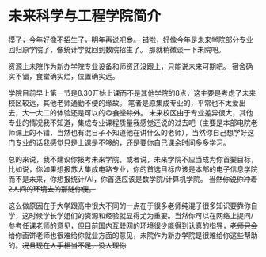# 未来科学与工程学院简介
~~摸了，今年好像不招生了，明年再说吧😎。~~
错啦，好像今年是未来学院部分专业回归原学院了，像统计学就回到数院招生了。
那就稍微谈一下未院吧。

资源上未院作为新办学院专业设备和师资还没跟上，只能说未来可期吧。
宿舍确实不错，食堂确实烂，位置确实远。

学院目前早上第一节是8.30开始上课而不是其他学院的8点，这主要是考虑了未来校区较远，其他老师通勤不便的缘故。
笔者是原集成专业的，平常也不太爱出去，大一大二的体验还是可以的😋~~食堂除外~~。
未来校区由于专业差异很大，其他专业的情况我不知道，集成专业课程质量我感觉还说的过去吧（主要是本部电院老师课上的不错，当然也有混日子不知道他在讲什么的老师），当然你自己想学好这门专业的话我感觉只是上课是不够的，还是要你自己课余时间多多学习。


总的来说，我不建议你报考未来学院，或者说，未来学院不应当成为你首要目标，比如说，你如果想报苏大集成电路专业，你的首选目标应该是本部的电子信息学院而不是未来，你想报统计/AI，你首选应该是数学院/计算机学院。
~~当然你说你冲着2人间的环境去的那随你便。~~

这么做原因在于大学跟高中很大不同的一点在于~~很多老师纯混子~~很多知识要靠你自学，这时候学长学姐们的资源和经验就显得尤为重要。当然你可以在网络上提问/参考任课老师的意见，但目前国内互联网的环境很少能得到认真的指导，~~老师只会给你画饼~~老师也很难给你就业方面的意见，未院作为新办学院是很难给你这些帮助的。~~况且现在人手相当不足，没人理你~~

